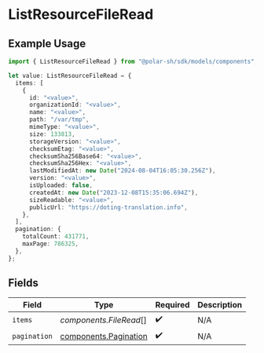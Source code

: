 # ListResourceFileRead

## Example Usage

```typescript
import { ListResourceFileRead } from "@polar-sh/sdk/models/components";

let value: ListResourceFileRead = {
  items: [
    {
      id: "<value>",
      organizationId: "<value>",
      name: "<value>",
      path: "/var/tmp",
      mimeType: "<value>",
      size: 133813,
      storageVersion: "<value>",
      checksumEtag: "<value>",
      checksumSha256Base64: "<value>",
      checksumSha256Hex: "<value>",
      lastModifiedAt: new Date("2024-08-04T16:05:30.256Z"),
      version: "<value>",
      isUploaded: false,
      createdAt: new Date("2023-12-08T15:35:06.694Z"),
      sizeReadable: "<value>",
      publicUrl: "https://doting-translation.info",
    },
  ],
  pagination: {
    totalCount: 431771,
    maxPage: 786325,
  },
};
```

## Fields

| Field                                                          | Type                                                           | Required                                                       | Description                                                    |
| -------------------------------------------------------------- | -------------------------------------------------------------- | -------------------------------------------------------------- | -------------------------------------------------------------- |
| `items`                                                        | *components.FileRead*[]                                        | :heavy_check_mark:                                             | N/A                                                            |
| `pagination`                                                   | [components.Pagination](../../models/components/pagination.md) | :heavy_check_mark:                                             | N/A                                                            |